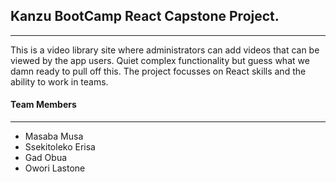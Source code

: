 ## Kanzu BootCamp React Capstone Project.

---

This is a video library site where administrators can add videos that can be viewed by the app users. Quiet complex functionality but guess what we damn ready to pull off this. The project focusses on React skills and the ability to work in teams.

#### Team Members

---

- Masaba Musa
- Ssekitoleko Erisa
- Gad Obua
- Owori Lastone
